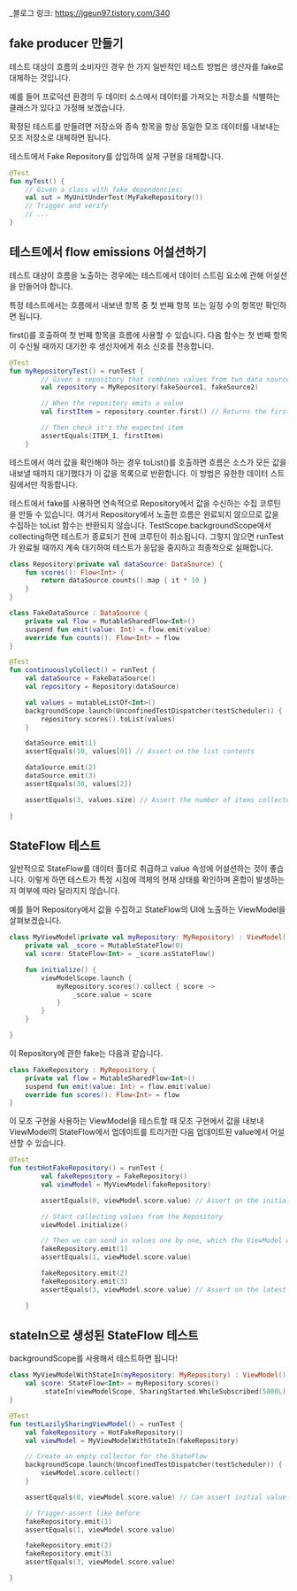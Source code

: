 _블로그 링크: https://jgeun97.tistory.com/340

## fake producer 만들기

테스트 대상이 흐름의 소비자인 경우 한 가지 일반적인 테스트 방법은 생산자를 fake로 대체하는 것입니다.

예를 들어 프로덕션 환경의 두 데이터 소스에서 데이터를 가져오는 저장소를 식별하는 클래스가 있다고 가정해 보겠습니다.

확정된 테스트를 만들려면 저장소와 종속 항목을 항상 동일한 모조 데이터를 내보내는 모조 저장소로 대체하면 됩니다.

테스트에서 Fake Repository를 삽입하여 실제 구현을 대체합니다.

```kotlin
@Test
fun myTest() {
    // Given a class with fake dependencies:
    val sut = MyUnitUnderTest(MyFakeRepository())
    // Trigger and verify
    // ...
}
```

## 테스트에서 flow emissions 어설션하기

테스트 대상이 흐름을 노출하는 경우에는 테스트에서 데이터 스트림 요소에 관해 어설션을 만들어야 합니다.

특정 테스트에서는 흐름에서 내보낸 항목 중 첫 번째 항목 또는 일정 수의 항목만 확인하면 됩니다.

first()를 호출하여 첫 번째 항목을 흐름에 사용할 수 있습니다. 다음 함수는 첫 번째 항목이 수신될 때까지 대기한 후 생산자에게 취소 신호를 전송합니다.

```kotlin
@Test
fun myRepositoryTest() = runTest {
        // Given a repository that combines values from two data sources:
        val repository = MyRepository(fakeSource1, fakeSource2)

        // When the repository emits a value
        val firstItem = repository.counter.first() // Returns the first item in the flow

        // Then check it's the expected item
        assertEquals(ITEM_1, firstItem)
    }
```

테스트에서 여러 값을 확인해야 하는 경우 toList()를 호출하면 흐름은 소스가 모든 값을 내보낼 때까지 대기했다가 이 값을 목록으로 반환합니다. 이 방법은 유한한 데이터 스트림에서만 작동합니다.

테스트에서 fake를 사용하면 연속적으로 Repository에서 값을 수신하는 수집 코루틴을 만들 수 있습니다. 여기서 Repository에서 노출한 흐름은 완료되지 않으므로 값을 수집하는 toList 함수는
반환되지 않습니다. TestScope.backgroundScope에서 collecting하면 테스트가 종료되기 전에 코루틴이 취소됩니다. 그렇지 않으면 runTest가 완료될 때까지 계속 대기하여 테스트가 응답을
중지하고 최종적으로 실패합니다.

```kotlin
class Repository(private val dataSource: DataSource) {
    fun scores(): Flow<Int> {
        return dataSource.counts().map { it * 10 }
    }
}

class FakeDataSource : DataSource {
    private val flow = MutableSharedFlow<Int>()
    suspend fun emit(value: Int) = flow.emit(value)
    override fun counts(): Flow<Int> = flow
}

@Test
fun continuouslyCollect() = runTest {
    val dataSource = FakeDataSource()
    val repository = Repository(dataSource)

    val values = mutableListOf<Int>()
    backgroundScope.launch(UnconfinedTestDispatcher(testScheduler)) {
        repository.scores().toList(values)
    }

    dataSource.emit(1)
    assertEquals(10, values[0]) // Assert on the list contents

    dataSource.emit(2)
    dataSource.emit(3)
    assertEquals(30, values[2])

    assertEquals(3, values.size) // Assert the number of items collected

}
```

## StateFlow 테스트

일반적으로 StateFlow를 데이터 홀더로 취급하고 value 속성에 어설션하는 것이 좋습니다. 이렇게 하면 테스트가 특정 시점에 객체의 현재 상태를 확인하며 혼합이 발생하는지 여부에 따라 달라지지 않습니다.

예를 들어 Repository에서 값을 수집하고 StateFlow의 UI에 노출하는 ViewModel을 살펴보겠습니다.

```kotlin
class MyViewModel(private val myRepository: MyRepository) : ViewModel() {
    private val _score = MutableStateFlow(0)
    val score: StateFlow<Int> = _score.asStateFlow()

    fun initialize() {
        viewModelScope.launch {
            myRepository.scores().collect { score ->
                _score.value = score
            }
        }
    }

}
```

이 Repository에 관한 fake는 다음과 같습니다.

```kotlin
class FakeRepository : MyRepository {
    private val flow = MutableSharedFlow<Int>()
    suspend fun emit(value: Int) = flow.emit(value)
    override fun scores(): Flow<Int> = flow
}
```

이 모조 구현을 사용하는 ViewModel을 테스트할 때 모조 구현에서 값을 내보내 ViewModel의 StateFlow에서 업데이트를 트리거한 다음 업데이트된 value에서 어설션할 수 있습니다.

```kotlin
@Test
fun testHotFakeRepository() = runTest {
        val fakeRepository = FakeRepository()
        val viewModel = MyViewModel(fakeRepository)

        assertEquals(0, viewModel.score.value) // Assert on the initial value

        // Start collecting values from the Repository
        viewModel.initialize()

        // Then we can send in values one by one, which the ViewModel will collect
        fakeRepository.emit(1)
        assertEquals(1, viewModel.score.value)

        fakeRepository.emit(2)
        fakeRepository.emit(3)
        assertEquals(3, viewModel.score.value) // Assert on the latest value

    }
```

## stateIn으로 생성된 StateFlow 테스트

backgroundScope를 사용해서 테스트하면 됩니다!

```kotlin
class MyViewModelWithStateIn(myRepository: MyRepository) : ViewModel() {
    val score: StateFlow<Int> = myRepository.scores()
        .stateIn(viewModelScope, SharingStarted.WhileSubscribed(5000L), 0)
}

@Test
fun testLazilySharingViewModel() = runTest {
    val fakeRepository = HotFakeRepository()
    val viewModel = MyViewModelWithStateIn(fakeRepository)

    // Create an empty collector for the StateFlow
    backgroundScope.launch(UnconfinedTestDispatcher(testScheduler)) {
        viewModel.score.collect()
    }

    assertEquals(0, viewModel.score.value) // Can assert initial value

    // Trigger-assert like before
    fakeRepository.emit(1)
    assertEquals(1, viewModel.score.value)

    fakeRepository.emit(2)
    fakeRepository.emit(3)
    assertEquals(3, viewModel.score.value)

}
```